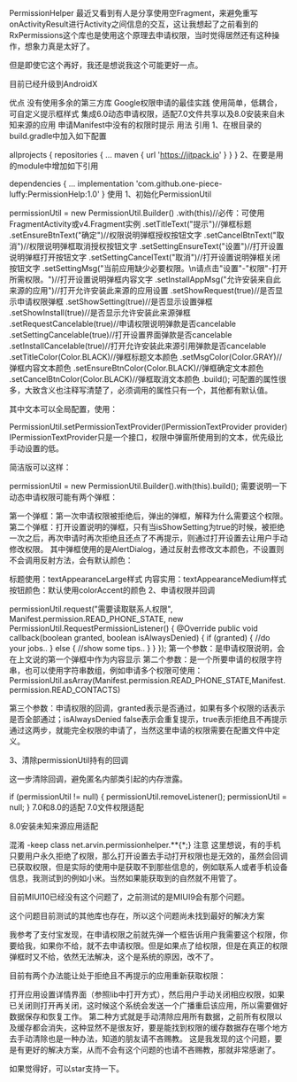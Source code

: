 PermissionHelper
最近又看到有人是分享使用空Fragment，来避免重写onActivityResult进行Activity之间信息的交互，这让我想起了之前看到的RxPermissions这个库也是使用这个原理去申请权限，当时觉得居然还有这种操作，想象力真是太好了。

但是即使它这个再好，我还是想说我这个可能更好一点。

目前已经升级到AndroidX

优点
没有使用多余的第三方库
Google权限申请的最佳实践
使用简单，低耦合，可自定义提示框样式
集成6.0动态申请权限，适配7.0文件共享以及8.0安装来自未知来源的应用
申请Manifest中没有的权限时提示
用法
引用
1、在根目录的build.gradle中加入如下配置

allprojects {
    repositories {
        ...
        maven { url 'https://jitpack.io' }
    }
}
2、在要是用的module中增加如下引用

dependencies {
    ...
    implementation 'com.github.one-piece-luffy:PermissionHelp:1.0'
}
使用
1、初始化PermissionUtil

permissionUtil = new PermissionUtil.Builder()
        .with(this)//必传：可使用FragmentActivity或v4.Fragment实例
        .setTitleText("提示")//弹框标题
        .setEnsureBtnText("确定")//权限说明弹框授权按钮文字
        .setCancelBtnText("取消")//权限说明弹框取消授权按钮文字
        .setSettingEnsureText("设置")//打开设置说明弹框打开按钮文字
        .setSettingCancelText("取消")//打开设置说明弹框关闭按钮文字
        .setSettingMsg("当前应用缺少必要权限。\n请点击\"设置\"-\"权限\"-打开所需权限。")//打开设置说明弹框内容文字
        .setInstallAppMsg("允许安装来自此来源的应用")//打开允许安装此来源的应用设置
        .setShowRequest(true)//是否显示申请权限弹框
        .setShowSetting(true)//是否显示设置弹框
        .setShowInstall(true)//是否显示允许安装此来源弹框
        .setRequestCancelable(true)//申请权限说明弹款是否cancelable
        .setSettingCancelable(true)//打开设置界面弹款是否cancelable
        .setInstallCancelable(true)//打开允许安装此来源引用弹款是否cancelable
        .setTitleColor(Color.BLACK)//弹框标题文本颜色
        .setMsgColor(Color.GRAY)//弹框内容文本颜色
        .setEnsureBtnColor(Color.BLACK)//弹框确定文本颜色
        .setCancelBtnColor(Color.BLACK)//弹框取消文本颜色
        .build();
可配置的属性很多，大致含义也注释写清楚了，必须调用的属性只有一个，其他都有默认值。

其中文本可以全局配置，使用：

PermissionUtil.setPermissionTextProvider(IPermissionTextProvider provider)
IPermissionTextProvider只是一个接口，权限中弹窗所使用到的文本，优先级比手动设置的低。

简洁版可以这样：

permissionUtil = new PermissionUtil.Builder().with(this).build();
需要说明一下动态申请权限可能有两个弹框：

第一个弹框：第一次申请权限被拒绝后，弹出的弹框，解释为什么需要这个权限。
第二个弹框：打开设置说明的弹框，只有当isShowSetting为true的时候，被拒绝一次之后，再次申请时再次拒绝且还点了不再提示，则通过打开设置去让用户手动修改权限。
其中弹框使用的是AlertDialog，通过反射去修改文本颜色，不设置则不会调用反射方法，会有默认颜色：

标题使用：textAppearanceLarge样式
内容实用：textAppearanceMedium样式
按钮颜色：默认使用colorAccent的颜色
2、申请权限并回调

permissionUtil.request("需要读取联系人权限",
        Manifest.permission.READ_PHONE_STATE,
        new PermissionUtil.RequestPermissionListener() {
            @Override
            public void callback(boolean granted, boolean isAlwaysDenied) {
                if (granted) {
                    //do your jobs..
                } else {
                    //show some tips..
                }
            }
        });
第一个参数：是申请权限说明，会在上文说的第一个弹框中作为内容显示
第二个参数：是一个所要申请的权限字符串，也可以使用字符串数组，例如申请多个权限可使用：
PermissionUtil.asArray(Manifest.permission.READ_PHONE_STATE,Manifest.permission.READ_CONTACTS)

第三个参数：申请权限的回调，granted表示是否通过，如果有多个权限的话表示是否全部通过；isAlwaysDenied false表示会重复提示，true表示拒绝且不再提示
通过这两步，就能完全权限的申请了，当然这里申请的权限需要在配置文件中定义。

3、清除permissionUtil持有的回调

这一步清除回调，避免匿名内部类引起的内存泄露。

if (permissionUtil != null) {
    permissionUtil.removeListener();
    permissionUtil = null;
}
7.0和8.0的适配
7.0文件权限适配

8.0安装未知来源应用适配

混淆
-keep class net.arvin.permissionhelper.**{*;}
注意
这里想说，有的手机只要用户永久拒绝了权限，那么打开设置去手动打开权限也是无效的，虽然会回调已获取权限，但是实际的使用中是获取不到那些信息的，例如联系人或者手机设备信息，我测试到的例如小米。当然如果能获取到的自然就不用管了。

目前MIUI10已经没有这个问题了，之前测试的是MIUI9会有那个问题。

这个问题目前测试的其他库也存在，所以这个问题尚未找到最好的解决方案

我参考了支付宝发现，在申请权限之前就先弹一个框告诉用户我需要这个权限，你要给我，如果你不给，就不去申请权限。但是如果点了给权限，但是在真正的权限弹框时又不给，依然无法解决，这个是系统的原因，改不了。

目前有两个办法能让处于拒绝且不再提示的应用重新获取权限：

打开应用设置详情界面（参照lib中打开方式），然后用户手动关闭相应权限，如果已关闭则打开再关闭，这时候这个系统会发送一个广播重启该应用，所以需要做好数据保存和恢复工作。
第二种方式就是手动清除应用所有数据，之前所有权限以及缓存都会消失，这种显然不是很友好，要是能找到权限的缓存数据存在哪个地方去手动清除也是一种办法，知道的朋友请不吝赐教。
这是我发现的这个问题，要是有更好的解决方案，从而不会有这个问题的也请不吝赐教，那就非常感谢了。

如果觉得好，可以star支持一下。